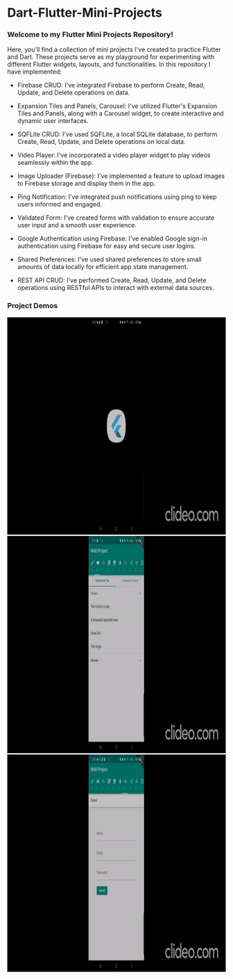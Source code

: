 # Dart-Flutter-Mini-Projects

### Welcome to my Flutter Mini Projects Repository!

Here, you'll find a collection of mini projects I've created to practice Flutter and Dart. These projects serve as my playground for experimenting with different Flutter widgets, layouts, and functionalities. In this repository I have implemented:

- Firebase CRUD: I've integrated Firebase to perform Create, Read, Update, and Delete operations on data.

- Expansion Tiles and Panels, Carousel: I've utilized Flutter's Expansion Tiles and Panels, along with a Carousel widget, to create interactive and dynamic user interfaces.

- SQFLite CRUD: I've used SQFLite, a local SQLite database, to perform Create, Read, Update, and Delete operations on local data.

- Video Player: I've incorporated a video player widget to play videos seamlessly within the app.

- Image Uploader (Firebase): I've implemented a feature to upload images to Firebase storage and display them in the app.

- Ping Notification: I've integrated push notifications using ping to keep users informed and engaged.

- Validated Form: I've created forms with validation to ensure accurate user input and a smooth user experience.

- Google Authentication using Firebase: I've enabled Google sign-in authentication using Firebase for easy and secure user logins.

- Shared Preferences: I've used shared preferences to store small amounts of data locally for efficient app state management.

- REST API CRUD: I've performed Create, Read, Update, and Delete operations using RESTful APIs to interact with external data sources.


### Project Demos

<img src="https://github.com/Maryam-Ejaz/Dart-Flutter-Mini-Projects/blob/main/demo_1.gif" width="1000" height= "500" />
<img src="https://github.com/Maryam-Ejaz/Dart-Flutter-Mini-Projects/blob/main/demo_2.gif" width="1000" height= "500" />
<img src="https://github.com/Maryam-Ejaz/Dart-Flutter-Mini-Projects/blob/main/demo_3.gif" width="1000" height= "500" />

